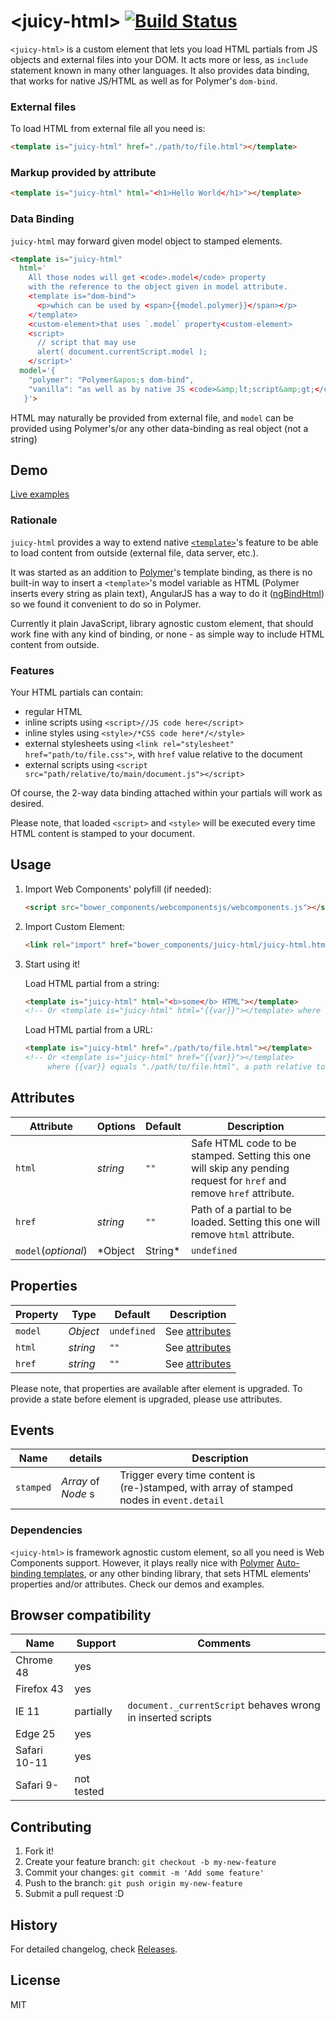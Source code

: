 &lt;juicy-html&gt; [![Build Status](https://travis-ci.org/Juicy/juicy-html.svg?branch=master)](https://travis-ci.org/Juicy/juicy-html)
==============

`<juicy-html>` is a custom element that lets you load HTML partials from JS objects and external files into your DOM. It acts more or less, as `include` statement known in many other languages. It also provides data binding, that works for native JS/HTML as well as for Polymer's `dom-bind`.

### External files
To load HTML from external file all you need is:
```html
<template is="juicy-html" href="./path/to/file.html"></template>
```

### Markup provided by attribute
```html
<template is="juicy-html" html="<h1>Hello World</h1>"></template>
```

### Data Binding
`juicy-html` may forward given model object to stamped elements.

```html
<template is="juicy-html"
  html='
    All those nodes will get <code>.model</code> property
    with the reference to the object given in model attribute.
    <template is="dom-bind">
      <p>which can be used by <span>{{model.polymer}}</span></p>
    </template>
    <custom-element>that uses `.model` property<custom-element>
    <script>
      // script that may use
      alert( document.currentScript.model );
    </script>'
  model='{
    "polymer": "Polymer&apos;s dom-bind",
    "vanilla": "as well as by native JS <code>&amp;lt;script&amp;gt;</code> or custom elements"
   }'>
```
HTML may naturally be provided from external file, and `model` can be provided using Polymer's/or any other data-binding as real object (not a string)


## Demo

[Live examples](http://Juicy.github.io/juicy-html)

### Rationale

`juicy-html` provides a way to extend native [`<template>`](https://developer.mozilla.org/en-US/docs/Web/HTML/Element/template)'s feature to be able to load content from outside (external file, data server, etc.).

It was started as an addition to [Polymer](http://www.polymer-project.org/)'s template binding, as there is no built-in way to insert a `<template>`'s model variable as HTML (Polymer inserts every string as plain text), AngularJS has a way to do it ([ngBindHtml](http://docs.angularjs.org/api/ng.directive:ngBindHtml)) so we found it convenient to do so in Polymer.

Currently it plain JavaScript, library agnostic custom element, that should work fine with any kind of binding, or none - as simple way to include HTML content from outside.

### Features

Your HTML partials can contain:
 - regular HTML
 - inline scripts using `<script>//JS code here</script>`
 - inline styles using `<style>/*CSS code here*/</style>`
 - external stylesheets using `<link rel="stylesheet" href="path/to/file.css">`, with `href` value relative to the document
 - external scripts using `<script src="path/relative/to/main/document.js"></script>`

Of course, the 2-way data binding attached within your partials will work as desired.

Please note, that loaded `<script>` and `<style>` will be executed every time HTML content is stamped to your document.


## Usage

1. Import Web Components' polyfill (if needed):

    ```html
    <script src="bower_components/webcomponentsjs/webcomponents.js"></script>
    ```

2. Import Custom Element:

    ```html
    <link rel="import" href="bower_components/juicy-html/juicy-html.html">
    ```

3. Start using it!

	Load HTML partial from a string:

	```html
	<template is="juicy-html" html="<b>some</b> HTML"></template>
	<!-- Or <template is="juicy-html" html="{{var}}"></template> where {{ var }} equals "<b>some</b> HTML" -->
	```

	Load HTML partial from a URL:

	```html
	<template is="juicy-html" href="./path/to/file.html"></template>
	<!-- Or <template is="juicy-html" href="{{var}}"></template>
	     where {{var}} equals "./path/to/file.html", a path relative to the document that must start with / or ./ -->
	```

## Attributes

Attribute           | Options         | Default     | Description
---                 | ---             | ---         | ---
`html`              | *string*		  | `""`	    | Safe HTML code to be stamped. Setting this one will skip any pending request for `href` and remove `href` attribute.
`href`              | *string*		  | `""`	    | Path of a partial to be loaded. Setting this one will remove `html` attribute.
`model`(_optional_) | *Object|String* | `undefined` | Object (or `JSON.stringify`'ied Object) to be attached to every root node of loaded document

## Properties

Property | Type     | Default     | Description
---      | ---      | ---         | ---
`model`  | *Object* | `undefined` | See [attributes](#Attributes)
`html`   | *string* | `""`	      | See [attributes](#Attributes)
`href`   | *string* | `""`	      | See [attributes](#Attributes)

Please note, that properties are available after element is upgraded.
To provide a state before element is upgraded, please use attributes.

## Events

Name      | details            | Description
---       | ---                | ---
`stamped` | *Array* of *Node* s | Trigger every time content is (re-)stamped, with array of stamped nodes in `event.detail`


### Dependencies

`<juicy-html>` is framework agnostic custom element, so all you need is Web Components support.
However, it plays really nice with [Polymer](http://www.polymer-project.org/) [Auto-binding templates](https://www.polymer-project.org/1.0/docs/devguide/templates.html#dom-bind), or any other binding library, that sets HTML elements' properties and/or attributes. Check our demos and examples.

## Browser compatibility

Name         | Support    | Comments
-------------|------------|---------
Chrome 48    | yes        |
Firefox 43   | yes        |
IE 11        | partially  | `document._currentScript` behaves wrong in inserted scripts
Edge 25      | yes        |
Safari 10-11 | yes        |
Safari 9-    | not tested |

## Contributing

1. Fork it!
2. Create your feature branch: `git checkout -b my-new-feature`
3. Commit your changes: `git commit -m 'Add some feature'`
4. Push to the branch: `git push origin my-new-feature`
5. Submit a pull request :D

## History

For detailed changelog, check [Releases](https://github.com/Juicy/juicy-element/releases).

## License

MIT
